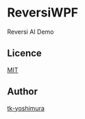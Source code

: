 # ReversiWPF
 Reversi AI Demo

## Licence
[MIT](https://github.com/tk-yoshimura/ReversiWPF/blob/main/LICENSE)

## Author

[tk-yoshimura](https://github.com/tk-yoshimura)